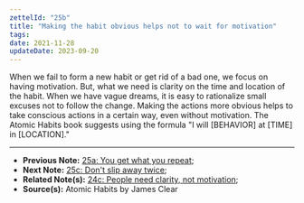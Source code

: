 ```yaml
---
zettelId: "25b"
title: "Making the habit obvious helps not to wait for motivation"
tags:
date: 2021-11-28
updateDate: 2023-09-20
---
```


When we fail to form a new habit or get rid of a bad one, we focus on having motivation. But, what we need is clarity on the time and location of the habit. When we have vague dreams, it is easy to rationalize small excuses not to follow the change. Making the actions more obvious helps to take conscious actions in a certain way, even without motivation. The Atomic Habits book suggests using the formula "I will [BEHAVIOR] at [TIME] in [LOCATION]."

---

- **Previous Note:** [25a: You get what you repeat](/notes/25a/);
- **Next Note:** [25c: Don't slip away twice](/notes/25c/);
- **Related Note(s):** [24c: People need clarity, not motivation](/notes/24c/);
- **Source(s):** Atomic Habits by James Clear
